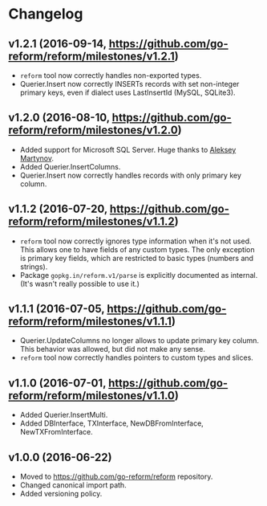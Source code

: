 # Changelog

## v1.2.1 (2016-09-14, https://github.com/go-reform/reform/milestones/v1.2.1)

* `reform` tool now correctly handles non-exported types.
* Querier.Insert now correctly INSERTs records with set non-integer primary keys, even if
  dialect uses LastInsertId (MySQL, SQLite3).

## v1.2.0 (2016-08-10, https://github.com/go-reform/reform/milestones/v1.2.0)

* Added support for Microsoft SQL Server. Huge thanks to [Aleksey Martynov](https://github.com/AlekseyMartynov).
* Added Querier.InsertColumns.
* Querier.Insert now correctly handles records with only primary key column.

## v1.1.2 (2016-07-20, https://github.com/go-reform/reform/milestones/v1.1.2)

* `reform` tool now correctly ignores type information when it's not used.
  This allows one to have fields of any custom types. The only exception is primary key fields,
  which are restricted to basic types (numbers and strings).
* Package `gopkg.in/reform.v1/parse` is explicitly documented as internal.
  (It's wasn't really possible to use it.)

## v1.1.1 (2016-07-05, https://github.com/go-reform/reform/milestones/v1.1.1)

* Querier.UpdateColumns no longer allows to update primary key column. This behavior was allowed,
  but did not make any sense.
* `reform` tool now correctly handles pointers to custom types and slices.

## v1.1.0 (2016-07-01, https://github.com/go-reform/reform/milestones/v1.1.0)

* Added Querier.InsertMulti.
* Added DBInterface, TXInterface, NewDBFromInterface, NewTXFromInterface.

## v1.0.0 (2016-06-22)

* Moved to https://github.com/go-reform/reform repository.
* Changed canonical import path.
* Added versioning policy.
